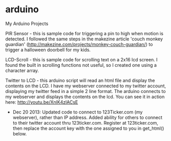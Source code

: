 arduino
=======

My Arduino Projects

PIR Sensor - this is sample code for triggering a pin to high when motion is detected. I followed the same steps 
in the makezine article 'couch monkey guardian' (http://makezine.com/projects/monkey-couch-guardian/) to 
trigger a halloween doorbell for my kids.

LCD-Scroll - this is sample code for scrolling text on a 2x16 lcd screen. I found the built in scrolling functions
not useful, so I created one using a character array.

Twitter to LCD - this arduino script will read an html file and display the contents on the LCD. I have my webserver 
connected to my twitter account, displaying my twitter feed in a simple 2 line format. The arduino connects to my 
webserver and displays the contents on the lcd. You can see it in action here: http://youtu.be/XnlK4zlACsE
- Dec 20 2013: Updated code to connect to 123Ticker.com (my webserver), rather than IP address. Added ability for others to connect to their twitter account thru 123ticker.com. Register at 123ticker.com, then replace the account key with the one assigned to you in get_html() below.



